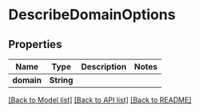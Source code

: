 # DescribeDomainOptions

## Properties

| Name       | Type       | Description | Notes |
| ---------- | ---------- | ----------- | ----- |
| **domain** | **String** |             |

[[Back to Model list]](../README#documentation-for-models) [[Back to API list]](../README#documentation-for-api-endpoints) [[Back to README]](../README)
